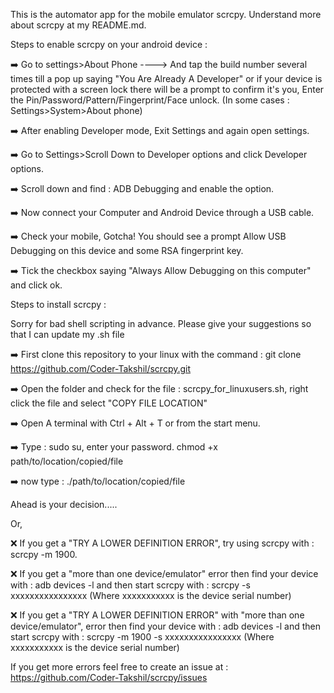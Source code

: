 This is the automator app for the mobile emulator scrcpy.
Understand more about scrcpy at my README.md.


Steps to enable scrcpy on your android device :


:arrow_right: Go to settings>About Phone ----> And tap the build number several times till a pop up saying "You Are Already A Developer" or if your device is protected with a screen lock there will be a prompt to confirm it's you, Enter the Pin/Password/Pattern/Fingerprint/Face unlock. (In some cases : Settings>System>About phone)


:arrow_right: After enabling Developer mode, Exit Settings and again open settings.

:arrow_right: Go to Settings>Scroll Down to Developer options and click Developer options.

:arrow_right: Scroll down and find : ADB Debugging and enable the option.

:arrow_right: Now connect your Computer and Android Device through a USB cable.

:arrow_right: Check your mobile, Gotcha! You should see a prompt Allow USB Debugging on this device and some RSA fingerprint key.

:arrow_right: Tick the checkbox saying "Always Allow Debugging on this computer" and click ok.

Steps to install scrcpy :


Sorry for bad shell scripting in advance. Please give your suggestions so that I can update my .sh file

:arrow_right: First clone this repository to your linux with the command : git clone https://github.com/Coder-Takshil/scrcpy.git

:arrow_right: Open the folder and check for the file : scrcpy_for_linuxusers.sh, right click the file and select "COPY FILE LOCATION"

:arrow_right: Open A terminal with Ctrl + Alt + T or from the start menu.

:arrow_right: Type : sudo su, enter your password. chmod +x path/to/location/copied/file

:arrow_right: now type : ./path/to/location/copied/file


Ahead is your decision.....


Or,

:x: If you get a "TRY A LOWER DEFINITION ERROR", try using scrcpy with : scrcpy -m 1900.

:x: If you get a "more than one device/emulator" error then find your device with : adb devices -l and then start scrcpy with : scrcpy -s xxxxxxxxxxxxxxxx (Where xxxxxxxxxxx is the device serial number)

:x: If you get a "TRY A LOWER DEFINITION ERROR" with "more than one device/emulator", error then find your device with : adb devices -l and then start scrcpy with : scrcpy -m 1900 -s xxxxxxxxxxxxxxxx (Where xxxxxxxxxxx is the device serial number)

If you get more errors feel free to create an issue at : https://github.com/Coder-Takshil/scrcpy/issues
